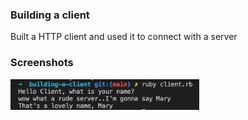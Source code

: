 ### Building a client

Built a HTTP client and used it to connect with a server

### Screenshots

<img src="/screenshots/build-client.png" width = "60%">